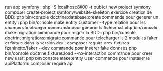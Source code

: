 run app  symfony : php -S localhost:8000 -t public/
new project symfony composer create-project symfony/website-skeleton exercice
creation de BDD: php bin/console  doctrine:database:create
commande pour generer un entity : php bin/console make:entity Customer   --type relation pour les champs clé etranger
commande pour generer le fichier sql   php bin/console make:migration
commande pour migrer la BDD : php bin/console  doctrine:migrations:migrate
commande pour telecharger le 2 modules faker et fixture dans la version dev : composer require orm-fixtures fzaninotto/faker --dev
commande pour inserer fake données  php bin/console doctrine:fixtures:load --no-interaction
commande pour creer new user: php bin/console make:entity User
commande pour installer le apiPlatform: composer require api  

